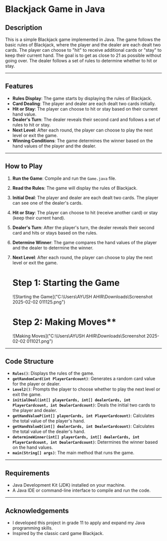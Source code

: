 # Blackjack Game in Java

## Description  
This is a simple Blackjack game implemented in Java. The game follows the basic rules of Blackjack, where the player and the dealer are each dealt two cards. The player can choose to "hit" to receive additional cards or "stay" to keep their current hand. The goal is to get as close to 21 as possible without going over. The dealer follows a set of rules to determine whether to hit or stay.

---

## Features  
- **Rules Display**: The game starts by displaying the rules of Blackjack.  
- **Card Dealing**: The player and dealer are each dealt two cards initially.  
- **Hit or Stay**: The player can choose to hit or stay based on their current hand value.  
- **Dealer's Turn**: The dealer reveals their second card and follows a set of rules to hit or stay.  
- **Next Level**: After each round, the player can choose to play the next level or exit the game.  
- **Winning Conditions**: The game determines the winner based on the hand values of the player and the dealer.  

---

## How to Play  
1. **Run the Game**: Compile and run the `Game.java` file.  
2. **Read the Rules**: The game will display the rules of Blackjack.  
3. **Initial Deal**: The player and dealer are each dealt two cards. The player can see one of the dealer's cards.  
4. **Hit or Stay**: The player can choose to hit (receive another card) or stay (keep their current hand).  
5. **Dealer's Turn**: After the player's turn, the dealer reveals their second card and hits or stays based on the rules.  
6. **Determine Winner**: The game compares the hand values of the player and the dealer to determine the winner.  
7. **Next Level**: After each round, the player can choose to play the next level or exit the game.
   # Step 1: Starting the Game
   ![Starting the Game]("C:\Users\AYUSH AHIR\Downloads\Screenshot 2025-02-02 011125.png")

   # Step 2: Making Moves**
   ![Making Moves]("C:\Users\AYUSH AHIR\Downloads\Screenshot 2025-02-02 011021.png")

---

## Code Structure  
- **`Rules()`**: Displays the rules of the game.  
- **`getRandomCard(int PlayerCardcount)`**: Generates a random card value for the player or dealer.  
- **`Level2()`**: Prompts the player to choose whether to play the next level or exit the game.  
- **`initialDeal(int[] playerCards, int[] dealerCards, int PlayerCardcount, int DealerCardcount)`**: Deals the initial two cards to the player and dealer.  
- **`getHandValueP(int[] playerCards, int PlayerCardcount)`**: Calculates the total value of the player's hand.  
- **`getHandValueD(int[] dealerCards, int DealerCardcount)`**: Calculates the total value of the dealer's hand.  
- **`determineWinner(int[] playerCards, int[] dealerCards, int PlayerCardcount, int DealerCardcount)`**: Determines the winner based on the hand values.  
- **`main(String[] args)`**: The main method that runs the game.  

---

## Requirements  
- Java Development Kit (JDK) installed on your machine.  
- A Java IDE or command-line interface to compile and run the code.  

---

## Acknowledgements  
- I developed this project in grade 11 to apply and expand my Java programming skills. 
- Inspired by the classic card game Blackjack.
